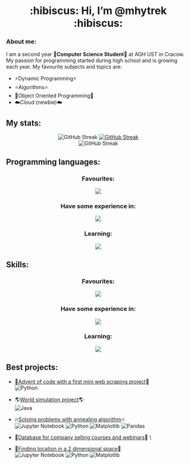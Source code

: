 <h1 align="center"> :hibiscus: Hi, I’m @mhytrek :hibiscus: </h1>

### About me:
I am a second year :hibiscus:**Computer Science Student**:hibiscus: at AGH UST in Cracow. My passion for programming started during high school and is growing each year. My favourite subjects and topics are:
- :zap:Dynamic Programming:zap:
- :star:Algorithms:star:
- :seedling:Object Oriented Programming:seedling:
- :cloud:Cloud (newbie):cloud:

## My stats:
<p align="center">
<img src="https://github-readme-stats.vercel.app/api?username=mhytrek&show_icons=true&theme=dracula" alt="GitHub Streak" /></a>
<a href="https://git.io/streak-stats"><img src="https://streak-stats.demolab.com?user=mhytrek&theme=dracula" alt="GitHub Streak" /></a> <br>
<a><img src="https://github-readme-stats.vercel.app/api/top-langs/?username=mhytrek&hide_progress=true&theme=dracula&hide=jupyter%20notebook,Makefile" alt="GitHub Streak" /></a>
</p>






## **Programming languages:**
<h3 align="center"> Favourites:</h3>
<p align="center">
  <a href="https://skillicons.dev">
    <img src="https://skillicons.dev/icons?i=python,java" />
  </a>
</p>

<h3 align="center"> Have some experience in:</h3>
<p align="center">
  <a href="https://skillicons.dev">
    <img src="https://skillicons.dev/icons?i=c,haskell,r" />
  </a>
</p>

<h3 align="center"> Learning:</h3>

<p align="center">
  <a href="https://skillicons.dev">
    <img src="https://skillicons.dev/icons?i=rust,golang,elixir" />
  </a>
</p>

## **Skills:**
<h3 align="center"> Favourites:</h3>
<p align="center">
  <a href="https://skillicons.dev">
    <img src="https://skillicons.dev/icons?i=git,github,linux" />
  </a>
</p>

<h3 align="center"> Have some experience in:</h3>
<p align="center">
  <a href="https://skillicons.dev">
    <img src="https://skillicons.dev/icons?i=html,css,django,latex" />
  </a>
</p>

<h3 align="center"> Learning:</h3>

<p align="center">
  <a href="https://skillicons.dev">
    <img src="https://skillicons.dev/icons?i=docker" />
  </a>
</p>



## **Best projects:**
- :christmas_tree:[Advent of code with a first mini web scraping project](https://github.com/mhytrek/advent_of_code_2023):christmas_tree: \
  ![Python](https://img.shields.io/badge/python-3670A0?style=for-the-badge&logo=python&logoColor=ffdd54)
  
- :earth_americas:[World simulation project](https://github.com/mhytrek/Darwin_World):earth_americas: \
  ![Java](https://img.shields.io/badge/java-%23ED8B00.svg?style=for-the-badge&logo=openjdk&logoColor=white)
  
- :fire:[Solving problems with annealing algorithm](https://github.com/mhytrek/Annealing_algorithm):fire: \
  ![Jupyter Notebook](https://img.shields.io/badge/jupyter-%23FA0F00.svg?style=for-the-badge&logo=jupyter&logoColor=white)
  ![Python](https://img.shields.io/badge/python-3670A0?style=for-the-badge&logo=python&logoColor=ffdd54)
  ![Matplotlib](https://img.shields.io/badge/Matplotlib-%23ffffff.svg?style=for-the-badge&logo=Matplotlib&logoColor=black)
  ![Pandas](https://img.shields.io/badge/pandas-%23150458.svg?style=for-the-badge&logo=pandas&logoColor=white)
  
- :speech_balloon:[Database for company selling courses and webinars](https://github.com/mhytrek/data_base_project):speech_balloon: \
  
- :mag_right:[Finding location in a 2 dimensional space](https://github.com/mhytrek/Geometric_Algorithms_Project):mag_right: \
  ![Jupyter Notebook](https://img.shields.io/badge/jupyter-%23FA0F00.svg?style=for-the-badge&logo=jupyter&logoColor=white)
  ![Python](https://img.shields.io/badge/python-3670A0?style=for-the-badge&logo=python&logoColor=ffdd54)
  ![Matplotlib](https://img.shields.io/badge/Matplotlib-%23ffffff.svg?style=for-the-badge&logo=Matplotlib&logoColor=black)

